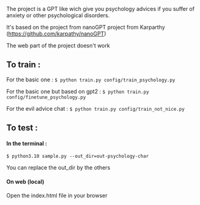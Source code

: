 The project is a GPT like wich give you psychology advices if you suffer of anxiety or other psychological disorders.

It's based on the project from nanoGPT project from Karparthy (https://github.com/karpathy/nanoGPT)

The web part of the project doesn't work


## To train : 
For the basic one :
``$ python train.py config/train_psychology.py``

For the basic one but based on gpt2 : 
``$ python train.py config/finetune_psychology.py``

For the evil advice chat : 
``$ python train.py config/train_not_nice.py``

## To test :
#### In the terminal :
``$ python3.10 sample.py --out_dir=out-psychology-char``

You can replace the out_dir by the others 

#### On web (local)
Open the index.html file in your browser 